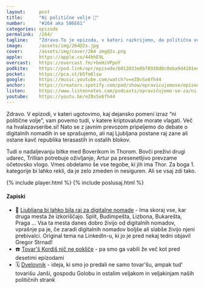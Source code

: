 ```yaml
---
layout: 	post
title:  	"Ni politične volje 🤑"
number: 	"#264 aka S06E61"
categories:	epizode
permalink:	/264/
tagline: 	"Zdravo.To je epizoda, v kateri razkrijemo, da politična volja smrdi po denarju in/ali moči."
image:		/assets/img/264@2x.jpg
cover:		/assets/img/cover/264 img@2x.png
apple:		https://apple.co/44hhE9L
overcast:	https://overcast.fm/+beHiVPpoY
podkite:	https://pod.link/opr/episode/b012833e8b78930d0c0eba9d4101ed55
pocket:		https://pca.st/b5fm6lsw
google:		https://music.youtube.com/watch?v=eZ8vSx6fh44
anchor:		https://creators.spotify.com/pod/show/opravicujemose/episodes/Ni-politine-volje-e349i0f
listen:		https://www.listennotes.com/podcasts/opravičujemo-se-za/ni-politične-volje-3IEod9vlCcn/embed/
youtube:	https://youtu.be/eZ8vSx6fh44
---
```


Zdravo. V epizodi, v kateri ugotovimo, kaj dejansko pomeni izraz “ni politične volje”, vam povemo tudi, v katere kriptovalute morate vlagati. Več na hvalazavseribe.si! Nato se z javnim prevozom pripeljemo do debate o digitalnih nomadih in se sprašujemo, ali naj Ljubljana postane raj zane ali ostane kavč republika terasastih in ostalih blokov. 

Tudi o nadaljevanju bitke med Boverikom in Thorom. Bovči preživi drugi udarec, Trillian potrebuje oživljanje, Artur pa presenetljivo prevzame očetovsko vlogo. Vmes obdelamo še vse tegobe, ki jih ima Thor. Za boga 1. kategorije bi lahko rekli, da je zelo zmeden in nesiguren. Ali se vsaj zdi tako. 

{% include player.html %}
{% include poslusaj.html %}

<!--break-->

#### Zapiski

- 📀 [Ljubljana bi lahko bila raj za digitalne nomade](https://www.linkedin.com/feed/update/urn:li:activity:7331274857441112064/) -  Ima skoraj vse, kar druga mesta že izkoriščajo. Split, Budimpešta, Lizbona, Bukarešta, Praga ... Vsa ta mesta danes dobro živijo od digitalnih nomadov, vprašnje pa je, če zaradi digitalnih nomadov boljše ali slabše živijo njeni prebivalci. Original tema na LinkedIn-u, ki jo je pred nekaj tedni objavil Gregor Strnad! 
- ☎️ [Tovar'š Kordiš nič ne pokliče](https://opravicujemo.se/253/) - pa smo ga vabili že več kot pred desetimi epizodami 
- 🗓️ [Dvelovnik](https://opravicujemo.se/251/) - ideja, ki smo jo predali ne samo tovar'šu, ampak tud' tovarišu Janši, gospodu Golobu in ostalim veljakom in veljakinjam naših političnih strank 